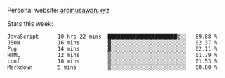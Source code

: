 Personal website: [ardinusawan.xyz](https://ardinusawan.xyz)

Stats this week:
<!--START_SECTION:waka-->

```text
JavaScript      10 hrs 22 mins  ██████████████████████▒░░   89.88 %
JSON            16 mins         ▓░░░░░░░░░░░░░░░░░░░░░░░░   02.37 %
Pug             14 mins         ▓░░░░░░░░░░░░░░░░░░░░░░░░   02.11 %
HTML            12 mins         ▒░░░░░░░░░░░░░░░░░░░░░░░░   01.79 %
conf            10 mins         ▒░░░░░░░░░░░░░░░░░░░░░░░░   01.53 %
Markdown        5 mins          ▒░░░░░░░░░░░░░░░░░░░░░░░░   00.80 %
```

<!--END_SECTION:waka-->
